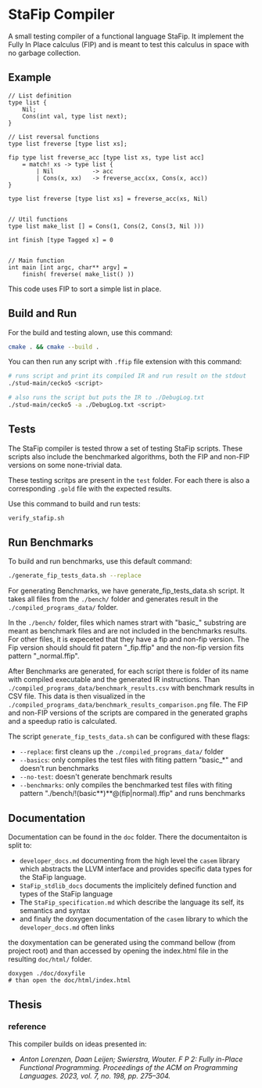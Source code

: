 # StaFip Compiler

A small testing compiler of a functional language StaFip. It
implement the Fully In Place calculus (FIP) and is meant to test
this calculus in space with no garbage collection.

## Example

```ffip
// List definition
type list {
    Nil;
    Cons(int val, type list next);
}

// List reversal functions
type list freverse [type list xs];

fip type list freverse_acc [type list xs, type list acc]
    = match! xs -> type list {
        | Nil           -> acc
        | Cons(x, xx)   -> freverse_acc(xx, Cons(x, acc))
}

type list freverse [type list xs] = freverse_acc(xs, Nil)


// Util functions
type list make_list [] = Cons(1, Cons(2, Cons(3, Nil )))

int finish [type Tagged x] = 0


// Main function
int main [int argc, char** argv] =
    finish( freverse( make_list() ))
```

This code uses FIP to sort a simple list in place.

## Build and Run

For the build and testing alown, use this command:

```sh
cmake . && cmake --build .
```

You can then run any script with `.ffip` file extension with this command:

```sh
# runs script and print its compiled IR and run result on the stdout
./stud-main/cecko5 <script>

# also runs the script but puts the IR to ./DebugLog.txt
./stud-main/cecko5 -a ./DebugLog.txt <script>
```

## Tests

The StaFip compiler is tested throw a set of testing StaFip scripts. These scripts
also include the benchmarked algorithms, both the FIP and non-FIP versions on some
none-trivial data.

These testing scritps are present in the `test` folder. For each there is also a
corresponding `.gold` file with the expected results.

Use this command to build and run tests:

```sh
verify_stafip.sh
```

## Run Benchmarks

To build and run benchmarks, use this default command:

```sh
./generate_fip_tests_data.sh --replace
```

For generating Benchmarks, we have generate_fip_tests_data.sh script.
It takes all files from the `./bench/` folder and generates result in the
`./compiled_programs_data/` folder.

In the `./bench/` folder, files which names strart with "basic\_" substring
are meant as benchmark files and are not included in the benchmarks results. For
other files, it is expeceted that they have a fip and non-fip version. The
Fip version should should fit patern "<name>\_fip.ffip" and the non-fip
version fits pattern "<name>\_normal.ffip".

After Benchmarks are generated, for each script there is folder of its name
with compiled executable and the generated IR instructions. Than
`./compiled_programs_data/benchmark_results.csv` with benchmark results in
CSV file. This data is then visualized in the
`./compiled_programs_data/benchmark_results_comparison.png` file. The FIP
and non-FIP versions of the scripts are compared in the generated graphs and
a speedup ratio is calculated.

The script `generate_fip_tests_data.sh` can be configured with these flags:

- `--replace`: first cleans up the `./compiled_programs_data/` folder
- `--basics`: only compiles the test files with fiting pattern "basic\_\*" and doesn't run benchmarks
- `--no-test`: doesn't generate benchmark results
- `--benchmarks`: only compiles the benchmarked test files with fiting pattern "./bench/!(basic**)**@(fip|normal).ffip" and runs benchmarks

## Documentation

Documentation can be found in the `doc` folder. There the documentaiton is split
to:

- `developer_docs.md` documenting from the high level the `casem` library which abstracts the LLVM interface and provides specific data types for the StaFip language.
- `StaFip_stdlib_docs` documents the implicitely defined function and types of the StaFip language
- The `StaFip_specification.md` which describe the language its self, its semantics and syntax
- and finaly the doxygen documentation of the `casem` library to which the `developer_docs.md` often links

the doxymentation can be generated using the command bellow (from project root) and than accessed by opening the index.html file in the resulting `doc/html/` folder.

```
doxygen ./doc/doxyfile
# than open the doc/html/index.html
```

## Thesis

### reference

This compiler builds on ideas presented in:

- _Anton Lorenzen, Daan Leijen; Swierstra, Wouter. F P 2: Fully in-Place Functional Programming. Proceedings of the ACM on Programming Languages. 2023, vol. 7, no. 198, pp. 275–304._
